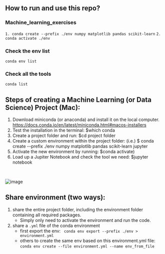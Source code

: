 ## How to run and use this repo?
### Machine_learning_exercises
`1. conda create --prefix ./env numpy matplotlib pandas scikit-learn`
`2. conda activate ./env`

### Check the env list
`conda env list`

### Check all the tools 
`conda list`

## Steps of creating a Machine Learning (or Data Science) Project (Mac):
1. Download miniconda (or anaconda) and install it on the local computer. 
https://docs.conda.io/en/latest/miniconda.html#macos-installers
1. Test the installation in the terminal: $which conda
1. Create a project folder and run: $cd project folder
1. Create a custom environment within the project folder: (i.e.) $ conda create --prefix ./env numpy matplotlib pandas scikit-learn jupyter
1. Activate the new environment by running: $conda activate)
1. Load up a Jupiter Notebook and check the tool we need: $jupyter notebook
<br/>

![image](https://github.com/cczhuang420/Machine_learning_exercises/assets/55259980/2b9ed758-3e0d-4a58-bc72-1d51420ba729)

## Share environment (two ways):

1. share the entire project folder, including the environment folder containing all required packages.
   * Simply only need to activate the environment and run the code.
3. share a `.yml` file of the conda environment
   * first export the env: ` conda env export --prefix ./env > environment.yml`
   * others to create the same env based on this environment.yml file: `conda env create --file environment.yml --name env_from_file`

